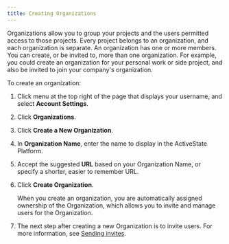 ```yaml
---
title: Creating Organizations
---
```


Organizations allow you to group your projects and the users permitted access to those projects. Every project belongs to an organization, and each organization is separate. An organization has one or more members. You can create, or be invited to, more than one organization. For example, you could create an organization for your personal work or side project, and also be invited to join your company's organization.

To create an organization:

1. Click menu at the top right of the page that displays your username, and select **Account Settings**.
2. Click **Organizations**.
3. Click **Create a New Organization**.
4. In **Organization Name**, enter the name to display in the ActiveState Platform.
5. Accept the suggested **URL** based on your Organization Name, or specify a shorter, easier to remember URL.
6. Click **Create Organization**.
    
    When you create an organization, you are automatically assigned ownership of the Organization, which allows you to invite and manage users for the Organization.

7. The next step after creating a new Organization is to invite users. For more information, see [Sending invites](#sending-invites).